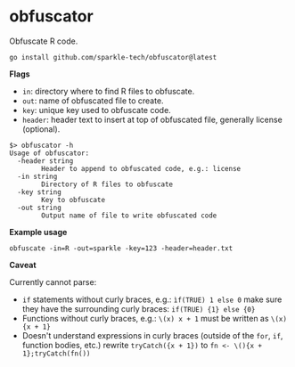 # obfuscator

Obfuscate R code.


```
go install github.com/sparkle-tech/obfuscator@latest
```

__Flags__

- `in`: directory where to find R files to obfuscate.
- `out`: name of obfuscated file to create.
- `key`: unique key used to obfuscate code.
- `header`: header text to insert at top of obfuscated file, generally license (optional).

```
$> obfuscator -h
Usage of obfuscator:
  -header string
        Header to append to obfuscated code, e.g.: license
  -in string
        Directory of R files to obfuscate
  -key string
        Key to obfuscate
  -out string
        Output name of file to write obfuscated code
```

__Example usage__

```
obfuscate -in=R -out=sparkle -key=123 -header=header.txt
```

__Caveat__

Currently cannot parse:

- `if` statements without curly braces, e.g.: `ìf(TRUE) 1 else 0`
make sure they have the surrounding curly braces: `if(TRUE) {1} else {0}`
- Functions without curly braces, e.g.: `\(x) x + 1` must be written as `\(x) {x + 1}`
- Doesn't understand expressions in curly braces (outside of the `for`, `if`, function bodies, etc.)
rewrite `tryCatch({x + 1})` to `fn <- \(){x + 1};tryCatch(fn())`
